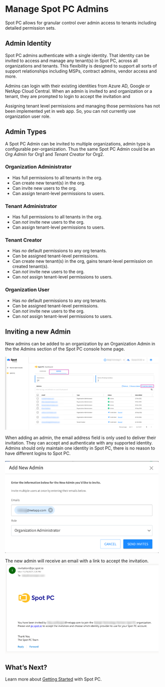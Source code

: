 <meta name="robots" content="noindex">

# Manage Spot PC Admins

Spot PC allows for granular control over admin access to tenants including detailed permission sets.

## Admin Identity

Spot PC admins authenticate with a single identity. That identity can be invited to access and manage any tenant(s) in Spot PC, across all organizations and tenants. This flexibility is designed to support all sorts of support relationships including MSPs, contract admins, vendor access and more.

Admins can login with their existing identities from Azure AD, Google or NetApp Cloud Central. When an admin is invited to and organization or a tenant, they are prompted to login to accept the invitation and

Assigning tenant level permissions and managing those permissions has not been implemented yet in web app. So, you can not currently use organization user role.

## Admin Types
A Spot PC Admin can be invited to multiple organizations, admin type is configurable per-organization.  Thus the same Spot PC Admin could be an _Org Admin_ for Org1 and _Tenant Creator_ for Org2.

### Organization Administrator
* Has full permissions to all tenants in the org.
* Can create new tenant(s) in the org.  
* Can invite new users to the org.
* Can assign tenant-level permissions to users.

### Tenant Administrator
* Has full permissions to all tenants in the org.  
* Can _not_ invite new users to the org.
* Can assign tenant-level permissions to users.

### Tenant Creator
* Has _no_ default permissions to any org tenants.
* Can be assigned tenant-level permissions.
* Can create new tenant(s) in the org, gains tenant-level permission on created tenant(s).  
* Can _not_ invite new users to the org.
* Can _not_ assign tenant-level permissions to users.

### Organization User
* Has _no_ default permissions to any org tenants.
* Can be assigned tenant-level permissions.
* Can _not_ invite new users to the org.
* Can _not_ assign tenant-level permissions to users.

## Inviting a new Admin

New admins can be added to an organization by an Organization Admin in the the Admins section of the Spot PC console home page.  
<br><a href="https://docs.spot.io/spot-pc/_media/tutorials-manage-admins-01.png" target="_blank"><img src="/spot-pc/_media/tutorials-manage-admins-01.png" alt="Click to Enlarge" width="500"> </a>

When adding an admin, the email address field is only used to deliver their invitation. They can accept and authenticate with any supported identity. Admins should only maintain one identity in Spot PC, there is no reason to have different logins to Spot PC.  
<br><a href="https://docs.spot.io/spot-pc/_media/tutorials-manage-admins-02.png" target="_blank"><img src="/spot-pc/_media/tutorials-manage-admins-02.png" alt="Click to Enlarge" width="500"> </a>

The new admin will receive an email with a link to accept the invitation.
<br><a href="https://docs.spot.io/spot-pc/_media/tutorials-manage-admins-03.png" target="_blank"><img src="/spot-pc/_media/tutorials-manage-admins-03.png" alt="Click to Enlarge" width="500"> </a>

## What’s Next?

Learn more about [Getting Started](spot-pc/getting-started/) with Spot PC.
